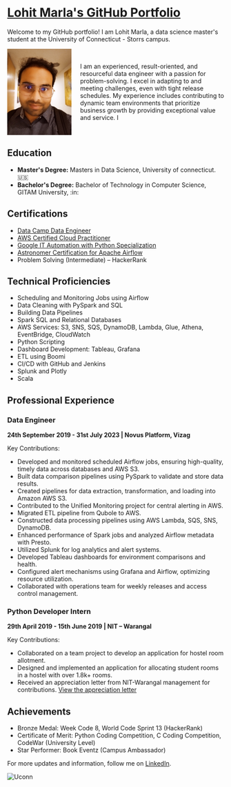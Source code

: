 # [Lohit Marla's GitHub Portfolio](https://github.com/lohitmarla-uconn/lohitmarla-uconn.github.io)

Welcome to my GitHub portfolio! I am Lohit Marla, a data science master's student at the University of Connecticut - Storrs campus.

<div style="display: flex; align-items: center;">
  <img src="IMG_20230712_120951.jpg" alt="Image 1" width="200" height="200" style="margin-right: 20px;">
  <p>I am an experienced, result-oriented, and resourceful data engineer with a passion for problem-solving. I excel in adapting to and meeting challenges, even with tight release schedules. My experience includes contributing to dynamic team environments that prioritize business growth by providing exceptional value and service. I
</p>
</div>

## Education
- **Master's Degree:** Masters in Data Science, University of connecticut. :us:
- **Bachelor's Degree:** Bachelor of Technology in Computer Science, GITAM University, :in:

## Certifications
- [Data Camp Data Engineer](https://www.datacamp.com/statement-of-accomplishment/track/bb3172962b5cb453ea28c858c382362c42ba2fae)
- [AWS Certified Cloud Practitioner](https://www.credly.com/badges/bab9ff88-1a94-4036-9790-c359da957c98?source=linked_in_profile)
- [Google IT Automation with Python Specialization](https://www.credly.com/org/coursera/badge/google-it-support-certificate-2023)
- [Astronomer Certification for Apache Airflow](https://www.credly.com/badges/7dd223dd-ac40-48ef-979e-2b8f941719d7?source=linked_in_profile)
- Problem Solving (Intermediate) – HackerRank

## Technical Proficiencies
- Scheduling and Monitoring Jobs using Airflow
- Data Cleaning with PySpark and SQL
- Building Data Pipelines
- Spark SQL and Relational Databases
- AWS Services: S3, SNS, SQS, DynamoDB, Lambda, Glue, Athena, EventBridge, CloudWatch
- Python Scripting
- Dashboard Development: Tableau, Grafana
- ETL using Boomi
- CI/CD with GitHub and Jenkins
- Splunk and Plotly
- Scala

## Professional Experience

### Data Engineer
**24th September 2019 - 31st July 2023 | Novus Platform, Vizag**

Key Contributions:
- Developed and monitored scheduled Airflow jobs, ensuring high-quality, timely data across databases and AWS S3.
- Built data comparison pipelines using PySpark to validate and store data results.
- Created pipelines for data extraction, transformation, and loading into Amazon AWS S3.
- Contributed to the Unified Monitoring project for central alerting in AWS.
- Migrated ETL pipeline from Qubole to AWS.
- Constructed data processing pipelines using AWS Lambda, SQS, SNS, DynamoDB.
- Enhanced performance of Spark jobs and analyzed Airflow metadata with Presto.
- Utilized Splunk for log analytics and alert systems.
- Developed Tableau dashboards for environment comparisons and health.
- Configured alert mechanisms using Grafana and Airflow, optimizing resource utilization.
- Collaborated with operations team for weekly releases and access control management.

### Python Developer Intern
**29th April 2019 - 15th June 2019 | NIT – Warangal**

Key Contributions:
- Collaborated on a team project to develop an application for hostel room allotment.
- Designed and implemented an application for allocating student rooms in a hostel with over 1.8k+ rooms.
- Received an appreciation letter from NIT-Warangal management for contributions.
  [View the appreciation letter](https://drive.google.com/file/d/1j_vKxuxp-iJYlkDnsdLnVcl52eJjKNLv/view?usp=sharing)

## Achievements
- Bronze Medal: Week Code 8, World Code Sprint 13 (HackerRank)
- Certificate of Merit: Python Coding Competition, C Coding Competition, CodeWar (University Level)
- Star Performer: Book Eventz (Campus Ambassador)

For more updates and information, follow me on [LinkedIn](https://www.linkedin.com/in/lohit-marla-85a305150/).

![Uconn](https://i0.wp.com/ctmirror-images.s3.amazonaws.com/wp-content/uploads/2020/06/Uconn-sign-1-e1593099230687.jpg?resize=1999%2C1338&ssl=1)
